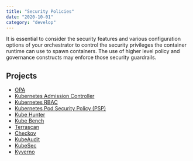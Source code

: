 ```yaml
---
title: "Security Policies"
date: "2020-10-01"
category: "develop"
---
```


It is essential to consider the security features and various configuration options of your orchestrator to control the security privileges the container runtime can use to spawn containers. The use of higher level policy and governance constructs may enforce those security guardrails.


## Projects
- [OPA](https://www.openpolicyagent.org/)
- [Kubernetes Admission Controller](https://kubernetes.io/docs/reference/access-authn-authz/admission-controllers/)
- [Kubernetes RBAC](https://kubernetes.io/docs/reference/access-authn-authz/rbac/)
- [Kubernetes Pod Security Policy (PSP)](https://kubernetes.io/docs/concepts/policy/pod-security-policy/) 
- [Kube Hunter](https://github.com/aquasecurity/kube-hunter)
- [Kube Bench](https://github.com/aquasecurity/kube-bench)
- [Terrascan](https://github.com/accurics/terrascan)
- [Checkov](https://www.checkov.io/)
- [KubeAudit]( https://github.com/Shopify/kubeaudit) 
- [KubeSec]( https://kubesec.io/)
- [Kyverno](https://kyverno.io)

<!---
## Commercial Projects
- [Styra DAS](www.styra.com)
- [Trend Micro Container Security](https://www.trendmicro.com/en_us/business/products/hybrid-cloud/cloud-one-container-image-security.html)
-->
